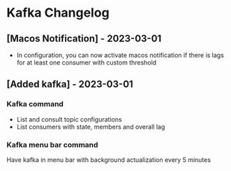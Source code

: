 # Kafka Changelog

## [Macos Notification] - 2023-03-01

- In configuration, you can now activate macos notification if there is lags for 
at least one consumer with custom threshold

## [Added kafka] - 2023-03-01

### Kafka command

- List and consult topic configurations
- List consumers with state, members and overall lag

### Kafka menu bar command

Have kafka in menu bar with background actualization every 5 minutes
